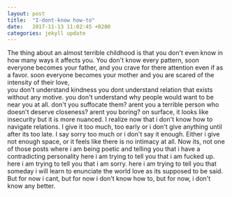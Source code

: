 ```yaml
---
layout: post
title:  "I-dont-know how-to"
date:   2017-11-13 11:02:45 +0200
categories: jekyll update
---
```

The thing about an almost terrible childhood is that you don't even know in how many ways it affects you. 
You don't  know every pattern, soon everyone becomes your father, 
and you crave for there attention even if as a favor. 
soon everyone becomes your mother and you are scared of the intensity of their love,  
you don't understand kindness you dont understand relation that exists without any motive. 
you don't understand why people would want to be near you at all. 
don't you suffocate them? arent you a terrible person who doesn't deserve closeness? 
arent you boring? 
on surface, it looks like insecurity but it is more nuanced. 
I realize now that i don't know how to navigate relations. 
I give it too much, too early or i don't give anything until after its too late. 
I say sorry too much or i don't say it enough. 
Either i give not enough space, or it feels like there is no intimacy at all. 
Now its, not one of those posts where i am being poetic and telling you that i have a contradicting personality 
here i am trying to tell you that i am fucked up. 
here i am trying to tell you that i am sorry. 
here i am trying to tell you that someday i will learn to enunciate the world love as its supposed to be said. 
But for now i cant, but for now i don't know how to, but for now, i don't know any better. 
